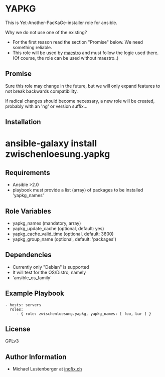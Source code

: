 YAPKG
=====

This is Yet-Another-PacKaGe-installer role for ansible.

Why we do not use one of the existing?

* For the first reason read the section "Promise" below. We need something reliable.
* This role will be used by [maestro](https://github.com/inofix/maestro) and must follow the logic used there. (Of course, the role can be used without maestro..)

Promise
-------

Sure this role may change in the future, but we will only expand features to not break backwards compatibility.

If radical changes should become necessary, a new role will be created, probably with an 'ng' or version suffix...


Installation
------------

 # ansible-galaxy install zwischenloesung.yapkg

Requirements
------------

* Ansible >2.0
* playbook must provide a list (array) of packages to be installed 'yapkg\_names'

Role Variables
--------------

* yapkg\_names (mandatory, array)
* yapkg\_update\_cache (optional, default: yes)
* yapkg\_cache\_valid\_time (optional, default: 3600)
* yapkg\_group\_name (optional, default: 'packages')

Dependencies
------------

* Currently only "Debian" is supported
* It will test for the OS/Distro, namely
 * 'ansible\_os\_family'

Example Playbook
----------------

    - hosts: servers
      roles:
         - { role: zwischenloesung.yapkg, yapkg_names: [ foo, bar ] }

License
-------

GPLv3

Author Information
------------------

* Michael Lustenberger at [inofix.ch](http://www.inofix.ch)
